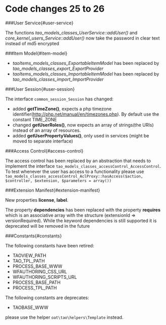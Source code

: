 <!--
parent:
    title: TAO_2_6
author:
    - 'Joel Bout'
created_at: '2013-12-03 10:24:57'
updated_at: '2014-05-27 10:11:23'
tags:
    - 'TAO 2 6'
-->

Code changes 25 to 26
=====================

###User Service{#user-service}

The functions *tao\_models\_classes\_UserService::addUser()* and *core\_kernel\_users\_Service::addUser()* now take the password in clear text instead of md5 encrypted

###Item Model{#item-model}

-   *taoItems\_models\_classes\_ExportableItemModel* has been replaced by *tao\_models\_classes\_export\_ExportProvider*
-   *taoItems\_models\_classes\_ImportableItemModel* has been replaced by *tao\_models\_classes\_import\_ImportProvider*

###User Session{#user-session}

The interface `common_session_Session` has changed:

-   added **getTimeZone()**, expects a php timezone identifier(http://php.net/manual/en/timezones.php). By default use the constant TIME\_ZONE
-   changed **getUserRoles()**, now expects an array of strings(the URIs) instead of an array of resources.
-   added **getUserPropertyValues()**, only used in services (might be moved to separate interface)

###Access Control{#access-control}

The access control has been replaced by an abstraction that needs to implement the interface `tao_models_classes_accessControl_AccessControl`.\
To test whenever the user has access to a functionality please use `tao_models_classes_accessControl_AclProxy::hasAccess($action, $controller, $extension, $parameters = array())`

###Extension Manifest{#extension-manifest}

New properties **license**, **label**.

The property **dependencies** has been replaced with the property **requires** which is an associative array with the structure (extensionId =\> versionRequired). While the keyword dependencies is still supported it is deprecated will be removed in the future

###Constants{#constants}

The following constants have been retired:

-   TAOVIEW\_PATH
-   TAO\_TPL\_PATH
-   PROCESS\_BASE\_WWW
-   WFAUTHORING\_CSS\_URL
-   WFAUTHORING\_SCRIPTS\_URL
-   PROCESS\_BASE\_PATH
-   PROCESS\_TPL\_PATH

The following constants are deprecates:

-   TAOBASE\_WWW

please use the helper `oat\tao\helpers\Template` instead.

